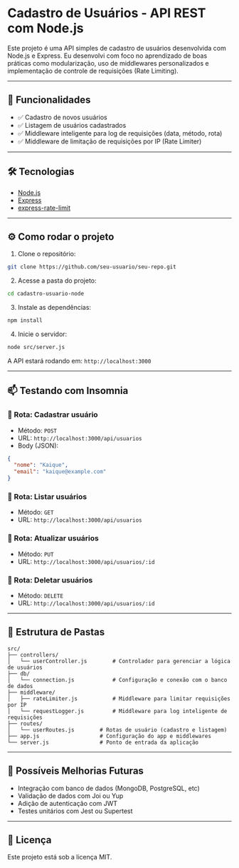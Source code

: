 # Cadastro de Usuários - API REST com Node.js

Este projeto é uma API simples de cadastro de usuários desenvolvida com Node.js e Express. Eu desenvolvi com foco no aprendizado de boas práticas como modularização, uso de middlewares personalizados e implementação de controle de requisições (Rate Limiting).

---

## 🚀 Funcionalidades

- ✅ Cadastro de novos usuários
- ✅ Listagem de usuários cadastrados
- ✅ Middleware inteligente para log de requisições (data, método, rota)
- ✅ Middleware de limitação de requisições por IP (Rate Limiter)

---

## 🛠 Tecnologias

- [Node.js](https://nodejs.org/)
- [Express](https://expressjs.com/)
- [express-rate-limit](https://www.npmjs.com/package/express-rate-limit)

---

## ⚙️ Como rodar o projeto

1. Clone o repositório:
```bash
git clone https://github.com/seu-usuario/seu-repo.git
```

2. Acesse a pasta do projeto:
```bash
cd cadastro-usuario-node
```

3. Instale as dependências:
```bash
npm install
```

4. Inicie o servidor:
```bash
node src/server.js
```

A API estará rodando em: `http://localhost:3000`

---

## 📫 Testando com Insomnia

### 📍 Rota: Cadastrar usuário
- Método: `POST`
- URL: `http://localhost:3000/api/usuarios`
- Body (JSON):
```json
{
  "nome": "Kaique",
  "email": "kaique@example.com"
}
```
### 📍 Rota: Listar usuários
- Método: `GET`
- URL: `http://localhost:3000/api/usuarios`

### 📍 Rota: Atualizar usuários
- Método: `PUT`
- URL: `http://localhost:3000/api/usuarios/:id`

### 📍 Rota: Deletar usuários
- Método: `DELETE`
- URL: `http://localhost:3000/api/usuarios/:id`

---

## 📁 Estrutura de Pastas

```
src/
├── controllers/
│   └── userController.js        # Controlador para gerenciar a lógica de usuários
├── db/
│   └── connection.js            # Configuração e conexão com o banco de dados
├── middleware/
│   ├── rateLimiter.js           # Middleware para limitar requisições por IP
│   └── requestLogger.js         # Middleware para log inteligente de requisições
├── routes/
│   └── userRoutes.js        # Rotas de usuário (cadastro e listagem)
├── app.js                   # Configuração do app e middlewares
└── server.js                # Ponto de entrada da aplicação
```

---

## 🧠 Possíveis Melhorias Futuras

- Integração com banco de dados (MongoDB, PostgreSQL, etc)
- Validação de dados com Joi ou Yup
- Adição de autenticação com JWT
- Testes unitários com Jest ou Supertest

---

## 📄 Licença

Este projeto está sob a licença MIT.
